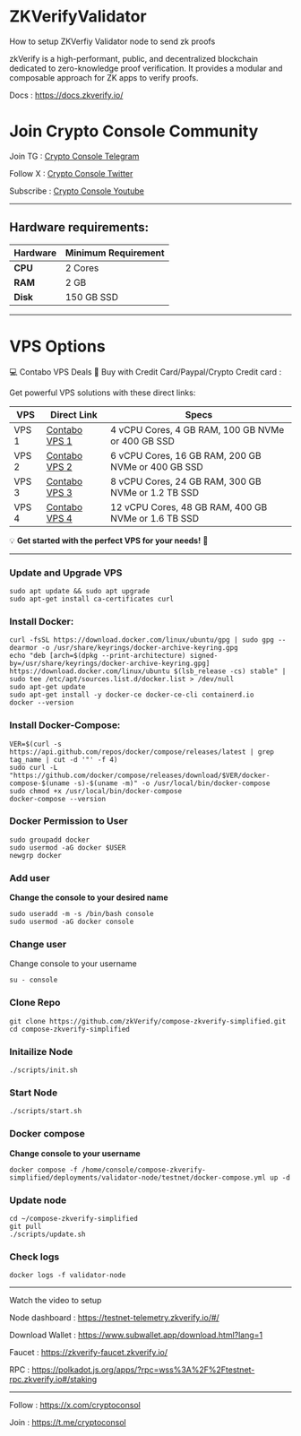 # ZKVerifyValidator
How to setup ZKVerfiy Validator node to send zk proofs

zkVerify is a high-performant, public, and decentralized blockchain dedicated to zero-knowledge proof verification. It provides a modular and composable approach for ZK apps to verify proofs.

Docs : https://docs.zkverify.io/

# Join Crypto Console Community

Join TG : [Crypto Console Telegram](https://t.me/cryptoconsol) 

Follow X : [Crypto Console Twitter](https://www.x.com/cryptoconsol) 

Subscribe : [Crypto Console Youtube](https://www.youtube.com/@cryptoconsole)

---

## Hardware requirements:

| **Hardware** | **Minimum Requirement** |
|--------------|-------------------------|
| **CPU**      | 2 Cores                 |
| **RAM**      | 2 GB                    |
| **Disk**     | 150  GB  SSD            |

---

# VPS Options

💻 Contabo VPS Deals 🚀 Buy with Credit Card/Paypal/Crypto Credit card : 

Get powerful VPS solutions with these direct links:  


| **VPS** | **Direct Link**                      | **Specs**                                                                                              |
|---------|--------------------------------------|--------------------------------------------------------------------------------------------------------|
| VPS 1   | [Contabo VPS 1](https://www.jdoqocy.com/click-101278318-15692486) | 4 vCPU Cores, 4 GB RAM, 100 GB NVMe or 400 GB SSD     |
| VPS 2   | [Contabo VPS 2](https://www.anrdoezrs.net/click-101278318-13796472) | 6 vCPU Cores, 16 GB RAM, 200 GB NVMe or 400 GB SSD  |
| VPS 3   | [Contabo VPS 3](https://www.dpbolvw.net/click-101278318-13796474) | 8 vCPU Cores, 24 GB RAM, 300 GB NVMe or 1.2 TB SSD    |
| VPS 4   | [Contabo VPS 4](https://www.anrdoezrs.net/click-101278318-13796476) | 12 vCPU Cores, 48 GB RAM, 400 GB NVMe or 1.6 TB SSD |


💡 **Get started with the perfect VPS for your needs!** 🚀

---


### Update and Upgrade VPS

```
sudo apt update && sudo apt upgrade
sudo apt-get install ca-certificates curl
```

### Install Docker:

```
curl -fsSL https://download.docker.com/linux/ubuntu/gpg | sudo gpg --dearmor -o /usr/share/keyrings/docker-archive-keyring.gpg  
echo "deb [arch=$(dpkg --print-architecture) signed-by=/usr/share/keyrings/docker-archive-keyring.gpg] https://download.docker.com/linux/ubuntu $(lsb_release -cs) stable" | sudo tee /etc/apt/sources.list.d/docker.list > /dev/null  
sudo apt-get update  
sudo apt-get install -y docker-ce docker-ce-cli containerd.io  
docker --version  
```
### Install Docker-Compose:

```
VER=$(curl -s https://api.github.com/repos/docker/compose/releases/latest | grep tag_name | cut -d '"' -f 4)  
sudo curl -L "https://github.com/docker/compose/releases/download/$VER/docker-compose-$(uname -s)-$(uname -m)" -o /usr/local/bin/docker-compose  
sudo chmod +x /usr/local/bin/docker-compose  
docker-compose --version  
```

### Docker Permission to User

```
sudo groupadd docker  
sudo usermod -aG docker $USER  
newgrp docker
```

### Add user

**Change the console to your desired name**

```
sudo useradd -m -s /bin/bash console
sudo usermod -aG docker console
```

### Change user

Change console to your username

```
su - console
```

### Clone Repo

```
git clone https://github.com/zkVerify/compose-zkverify-simplified.git
cd compose-zkverify-simplified
```

### Initailize Node

```
./scripts/init.sh
```

### Start Node

```
./scripts/start.sh
```

### Docker compose

**Change console to your username**
 
```
docker compose -f /home/console/compose-zkverify-simplified/deployments/validator-node/testnet/docker-compose.yml up -d
```

### Update node

```
cd ~/compose-zkverify-simplified
git pull
./scripts/update.sh
```

### Check logs 

```
docker logs -f validator-node
```

---

Watch the video to setup 
 

Node dashboard : https://testnet-telemetry.zkverify.io/#/

Download Wallet : https://www.subwallet.app/download.html?lang=1

Faucet : https://zkverify-faucet.zkverify.io/

RPC : https://polkadot.js.org/apps/?rpc=wss%3A%2F%2Ftestnet-rpc.zkverify.io#/staking

---

Follow : https://x.com/cryptoconsol

Join : https://t.me/cryptoconsol
